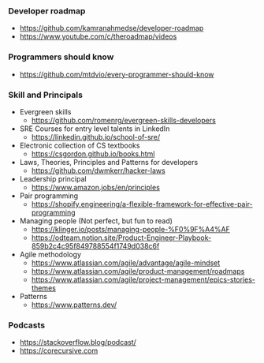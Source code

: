 
###	Developer roadmap

- https://github.com/kamranahmedse/developer-roadmap 
- https://www.youtube.com/c/theroadmap/videos 

### Programmers should know

- https://github.com/mtdvio/every-programmer-should-know 

### Skill and Principals
-	Evergreen skills
    - https://github.com/romenrg/evergreen-skills-developers 
-	SRE Courses for entry level talents in LinkedIn
    - https://linkedin.github.io/school-of-sre/ 
-	Electronic collection of CS textbooks
    - https://csgordon.github.io/books.html 
-	Laws, Theories, Principles and Patterns for developers
    - https://github.com/dwmkerr/hacker-laws 
-	Leadership principal
    - https://www.amazon.jobs/en/principles 
-	Pair programming
    - https://shopify.engineering/a-flexible-framework-for-effective-pair-programming 
-	Managing people (Not perfect, but fun to read)
    - https://klinger.io/posts/managing-people-%F0%9F%A4%AF 
    - https://odteam.notion.site/Product-Engineer-Playbook-859b2c4c95f849788554f1749d038c6f 
-	Agile methodology
    - https://www.atlassian.com/agile/advantage/agile-mindset 
    - https://www.atlassian.com/agile/product-management/roadmaps 
    - https://www.atlassian.com/agile/project-management/epics-stories-themes 
-   Patterns
    - https://www.patterns.dev/

### Podcasts
- https://stackoverflow.blog/podcast/ 
- https://corecursive.com 
